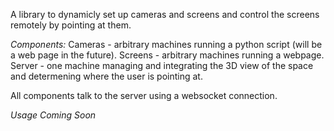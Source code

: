 A library to dynamicly set up cameras and screens and control the screens remotely by pointing at them.

*Components:*
Cameras - arbitrary machines running a python script (will be a web page in the future).
Screens - arbitrary machines running a webpage.
Server - one machine managing and integrating the 3D view of the space and determening where the user is pointing at.

All components talk to the server using a websocket connection.

*Usage*
_Coming Soon_
